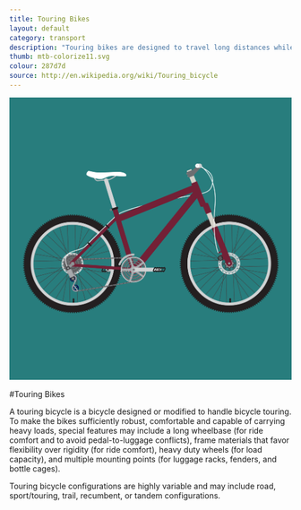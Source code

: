 ```yaml
---
title: Touring Bikes
layout: default
category: transport
description: "Touring bikes are designed to travel long distances while carrying heavy luggage loads."
thumb: mtb-colorize11.svg
colour: 287d7d
source: http://en.wikipedia.org/wiki/Touring_bicycle
---
```


![Touring bike photo](../img/bikes/mtb-colorize11.svg)

#Touring Bikes

A touring bicycle is a bicycle designed or modified to handle bicycle touring. To make the bikes sufficiently robust, comfortable and capable of carrying heavy loads, special features may include a long wheelbase (for ride comfort and to avoid pedal-to-luggage conflicts), frame materials that favor flexibility over rigidity (for ride comfort), heavy duty wheels (for load capacity), and multiple mounting points (for luggage racks, fenders, and bottle cages).

Touring bicycle configurations are highly variable and may include road, sport/touring, trail, recumbent, or tandem configurations.
